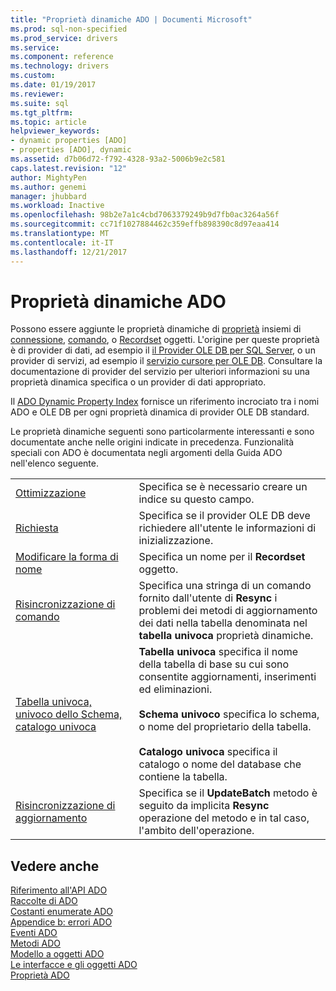 ```yaml
---
title: "Proprietà dinamiche ADO | Documenti Microsoft"
ms.prod: sql-non-specified
ms.prod_service: drivers
ms.service: 
ms.component: reference
ms.technology: drivers
ms.custom: 
ms.date: 01/19/2017
ms.reviewer: 
ms.suite: sql
ms.tgt_pltfrm: 
ms.topic: article
helpviewer_keywords:
- dynamic properties [ADO]
- properties [ADO], dynamic
ms.assetid: d7b06d72-f792-4328-93a2-5006b9e2c581
caps.latest.revision: "12"
author: MightyPen
ms.author: genemi
manager: jhubbard
ms.workload: Inactive
ms.openlocfilehash: 98b2e7a1c4cbd7063379249b9d7fb0ac3264a56f
ms.sourcegitcommit: cc71f1027884462c359effb898390c8d97eaa414
ms.translationtype: MT
ms.contentlocale: it-IT
ms.lasthandoff: 12/21/2017
---
```

# <a name="ado-dynamic-properties"></a>Proprietà dinamiche ADO
Possono essere aggiunte le proprietà dinamiche di [proprietà](../../../ado/reference/ado-api/properties-collection-ado.md) insiemi di [connessione](../../../ado/reference/ado-api/connection-object-ado.md), [comando](../../../ado/reference/ado-api/command-object-ado.md), o [Recordset](../../../ado/reference/ado-api/recordset-object-ado.md) oggetti. L'origine per queste proprietà è di provider di dati, ad esempio il [il Provider OLE DB per SQL Server](../../../ado/guide/appendixes/microsoft-ole-db-provider-for-sql-server.md), o un provider di servizi, ad esempio il [servizio cursore per OLE DB](../../../ado/guide/appendixes/microsoft-cursor-service-for-ole-db-ado-service-component.md). Consultare la documentazione di provider del servizio per ulteriori informazioni su una proprietà dinamica specifica o un provider di dati appropriato.  
  
 Il [ADO Dynamic Property Index](../../../ado/reference/ado-api/ado-dynamic-property-index.md) fornisce un riferimento incrociato tra i nomi ADO e OLE DB per ogni proprietà dinamica di provider OLE DB standard.  
  
 Le proprietà dinamiche seguenti sono particolarmente interessanti e sono documentate anche nelle origini indicate in precedenza. Funzionalità speciali con ADO è documentata negli argomenti della Guida ADO nell'elenco seguente.  
  
|||  
|-|-|  
|[Ottimizzazione](../../../ado/reference/ado-api/optimize-property-dynamic-ado.md)|Specifica se è necessario creare un indice su questo campo.|  
|[Richiesta](../../../ado/reference/ado-api/prompt-property-dynamic-ado.md)|Specifica se il provider OLE DB deve richiedere all'utente le informazioni di inizializzazione.|  
|[Modificare la forma di nome](../../../ado/reference/ado-api/reshape-name-property-dynamic-ado.md)|Specifica un nome per il **Recordset** oggetto.|  
|[Risincronizzazione di comando](../../../ado/reference/ado-api/resync-command-property-dynamic-ado.md)|Specifica una stringa di un comando fornito dall'utente di **Resync** i problemi dei metodi di aggiornamento dei dati nella tabella denominata nel **tabella univoca** proprietà dinamiche.|  
|[Tabella univoca, univoco dello Schema, catalogo univoca](../../../ado/reference/ado-api/unique-table-unique-schema-unique-catalog-properties-dynamic-ado.md)|**Tabella univoca** specifica il nome della tabella di base su cui sono consentite aggiornamenti, inserimenti ed eliminazioni.<br /><br /> **Schema univoco** specifica lo schema, o nome del proprietario della tabella.<br /><br /> **Catalogo univoca** specifica il catalogo o nome del database che contiene la tabella.|  
|[Risincronizzazione di aggiornamento](../../../ado/reference/ado-api/update-resync-property-dynamic-ado.md)|Specifica se il **UpdateBatch** metodo è seguito da implicita **Resync** operazione del metodo e in tal caso, l'ambito dell'operazione.|  
  
## <a name="see-also"></a>Vedere anche  
 [Riferimento all'API ADO](../../../ado/reference/ado-api/ado-api-reference.md)   
 [Raccolte di ADO](../../../ado/reference/ado-api/ado-collections.md)   
 [Costanti enumerate ADO](../../../ado/reference/ado-api/ado-enumerated-constants.md)   
 [Appendice b: errori ADO](../../../ado/guide/appendixes/appendix-b-ado-errors.md)   
 [Eventi ADO](../../../ado/reference/ado-api/ado-events.md)   
 [Metodi ADO](../../../ado/reference/ado-api/ado-methods.md)   
 [Modello a oggetti ADO](../../../ado/reference/ado-api/ado-object-model.md)   
 [Le interfacce e gli oggetti ADO](../../../ado/reference/ado-api/ado-objects-and-interfaces.md)   
 [Proprietà ADO](../../../ado/reference/ado-api/ado-properties.md)
